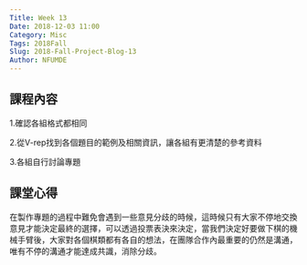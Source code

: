 ```yaml
---
Title: Week 13
Date: 2018-12-03 11:00
Category: Misc
Tags: 2018Fall
Slug: 2018-Fall-Project-Blog-13
Author: NFUMDE
---
```



<!-- PELICAN_END_SUMMARY -->

課程內容
----

1.確認各組格式都相同

2.從V-rep找到各個題目的範例及相關資訊，讓各組有更清楚的參考資料

3.各組自行討論專題

課堂心得
----

在製作專題的過程中難免會遇到一些意見分歧的時候，這時候只有大家不停地交換意見才能決定最終的選擇，可以透過投票表決來決定，當我們決定好要做下棋的機械手臂後，大家對各個棋類都有各自的想法，在團隊合作內最重要的仍然是溝通，唯有不停的溝通才能達成共識，消除分歧。




